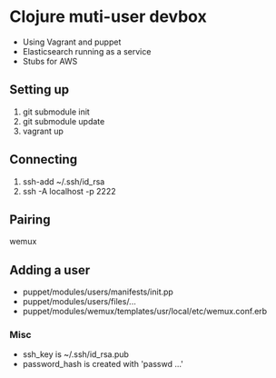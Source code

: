 # Clojure muti-user devbox

* Using Vagrant and puppet
* Elasticsearch running as a service
* Stubs for AWS

## Setting up

1. git submodule init
2. git submodule update
3. vagrant up

## Connecting

1. ssh-add ~/.ssh/id_rsa
2. ssh -A localhost -p 2222

## Pairing

wemux

## Adding a user

* puppet/modules/users/manifests/init.pp
* puppet/modules/users/files/...
* puppet/modules/wemux/templates/usr/local/etc/wemux.conf.erb

### Misc

* ssh_key is ~/.ssh/id_rsa.pub
* password_hash is created with 'passwd ...'
